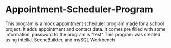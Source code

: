 # Appointment-Scheduler-Program
This program is a mock appointment scheduler program made for a school project. It adds appointment and contact data. It comes pre filled with some information, password to the program is "test"
This program was created using intelliJ, SceneBuilder, and mySQL Workbench
